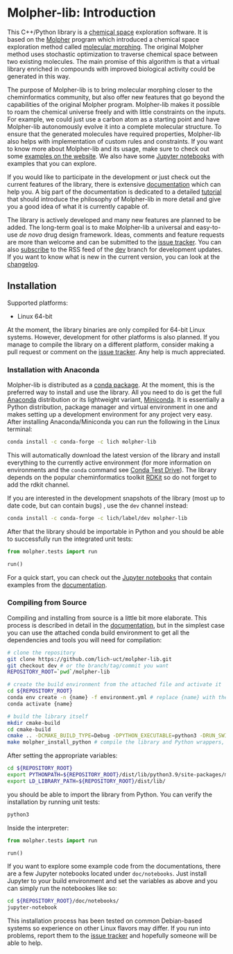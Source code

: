 # Molpher-lib: Introduction

This C++/Python library is a [chemical space](https://en.wikipedia.org/wiki/Chemical_space) exploration software. It is based on the [Molpher](https://github.com/siret/molpher) program which introduced a chemical space exploration method called [molecular morphing](http://www.ncbi.nlm.nih.gov/pubmed/24655571). The original Molpher method uses stochastic optimization to traverse chemical space between two existing molecules. The main promise of this algorithm is that a virtual library enriched in compounds with improved biological activity could be generated in this way.

The purpose of Molpher-lib is to bring molecular morphing closer to the cheminformatics community, but also offer new features that go beyond the capabilities of the original Molpher program. Molpher-lib makes it possible to roam the chemical universe freely and with little constraints on the inputs. For example, we could just use a carbon atom as a starting point and have Molpher-lib autonomously evolve it into a complete molecular structure. To ensure that the generated molecules have required properties, Molpher-lib also helps with implementation of custom rules and constraints. If you want to know more about Molpher-lib and its usage, make sure to check out some [examples on the website](https://lich-uct.github.io/molpher-lib/examples.html). We also have some [Jupyter notebooks](https://github.com/lich-uct/molpher-lib/tree/master/doc/notebooks) with examples 
that you can explore.

If you would like to participate in the development or just check out the current features of the library, there is extensive [documentation](https://lich-uct.github.io/molpher-lib/latest/) which can help you. A big part of the documentation is dedicated to a detailed [tutorial](https://lich-uct.github.io/molpher-lib/latest/usage/tutorial.html) that should introduce the philosophy of Molpher-lib in more detail and give you a good idea of what it is currently capable of. 

The library is actively developed and many new features are planned to be added. The long-term goal is to make Molpher-lib a universal and easy-to-use *de novo* drug design framework. Ideas, comments and feature requests are more than welcome and can be submitted to the [issue tracker](https://github.com/lich-uct/molpher-lib/issues). You can also [subscribe](https://github.com/lich-uct/molpher-lib/commits/dev.atom) to the RSS feed of the [dev](https://github.com/lich-uct/molpher-lib/tree/dev) branch for development updates. If you want to know what is new in the current version, you can look at the [changelog](CHANGELOG.md).

## Installation

Supported platforms:

  - Linux 64-bit

At the moment, the library binaries are only compiled for 64-bit Linux systems. However, development for other platforms is also planned. If you manage to compile the library on a different platform, consider making a pull request or comment on the [issue tracker](https://github.com/lich-uct/molpher-lib/issues). Any help is much appreciated.

### Installation with Anaconda

Molpher-lib is distributed as a [conda package](https://anaconda.org/lich/molpher-lib). At the moment, this is the preferred way to install and use the library. All you need to do is get the full [Anaconda](https://www.continuum.io/downloads) distribution or its lightweight variant, [Miniconda](http://conda.pydata.org/miniconda.html). It is essentially a Python distribution, package manager and virtual environment in one and makes setting up a development environment for any project very easy. After installing Anaconda/Miniconda you can run the following in the Linux terminal:

```bash
conda install -c conda-forge -c lich molpher-lib
```

This will automatically download the latest version of the library and install everything to the currently active environment (for more information on environments and the `conda` command see [Conda Test Drive](http://conda.pydata.org/docs/test-drive.html)). The library depends on the popular cheminformatics toolkit [RDKit](http://rdkit.org) so do not forget to add the rdkit channel.

If you are interested in the development snapshots of the library 
(most up to date code, but can contain bugs)
, use the `dev` channel instead:

```bash
conda install -c conda-forge -c lich/label/dev molpher-lib
```

After that the library should be importable in Python and you should be able to successfully run the integrated unit tests:

```python
from molpher.tests import run

run()
```

For a quick start, you can check out the [Jupyter notebooks](https://github.com/lich-uct/molpher-lib/tree/master/doc/notebooks) 
that contain examples from the [documentation](https://lich-uct.github.io/molpher-lib/latest/).

### Compiling from Source

Compiling and installing from source is a little bit more elaborate. This process is described in detail in the [documentation](https://lich-uct.github.io/molpher-lib/latest/usage/installation.html#building-and-installing-from-source-linux), 
but in the simplest case you can use the attached conda build environment 
to get all the dependencies and tools you will need for compilation:

```bash
# clone the repository
git clone https://github.com/lich-uct/molpher-lib.git
git checkout dev # or the branch/tag/commit you want
REPOSITORY_ROOT=`pwd`/molpher-lib

# create the build environment from the attached file and activate it
cd ${REPOSITORY_ROOT}
conda env create -n {name} -f environment.yml # replace {name} with the name of your environment, i.e. molpher-lib-build
conda activate {name}

# build the library itself
mkdir cmake-build
cd cmake-build
cmake .. -DCMAKE_BUILD_TYPE=Debug -DPYTHON_EXECUTABLE=python3 -DRUN_SWIG=ON # you can specify other options (see the documentation link above for more info)
make molpher_install_python # compile the library and Python wrappers, will also install to ${REPOSITORY_ROOT}/dist
```

After setting the appropriate variables:

```bash
cd ${REPOSITORY_ROOT}
export PYTHONPATH=${REPOSITORY_ROOT}/dist/lib/python3.9/site-packages/molpher-0.0.0b3-py3.9-linux-x86_64.egg/ # change according to your Python and Molpher-lib version
export LD_LIBRARY_PATH=${REPOSITORY_ROOT}/dist/lib/
```

you should be able to import the library from Python. You can verify the installation by running unit tests:

```bash
python3
```

Inside the interpreter:

```python
from molpher.tests import run

run()
```

If you want to explore some example code from the documentations, there are
a few Jupyter notebooks located under `doc/notebooks`. Just install Jupyter to your
build environment and set the variables as above and you can simply run the notebookes like so:

```bash
cd ${REPOSITORY_ROOT}/doc/notebooks/
jupyter-notebook
```

This installation process has been tested on common Debian-based systems so experience on other Linux flavors may differ. If you run into problems, report them to the [issue tracker](https://github.com/lich-uct/molpher-lib/issues) and hopefully someone will be able to help.
